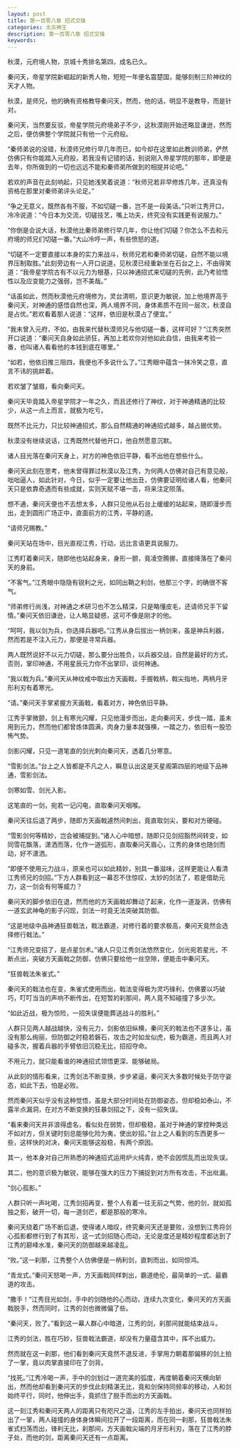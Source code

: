 ```yaml
---
layout: post
title: 第一百零八章 招式交锋
categories: 太古神王
description: 第一百零八章 招式交锋
keywords:
---
```


秋漠，元府境人物，京城十秀排名第四，成名已久。

秦问天，帝星学院新崛起的新秀人物，短短一年便名震楚国，能够刻制三阶神纹的天才人物。

秋漠，是师兄，他的确有资格教导秦问天，然而，他的话，明显不是教导，而是针对。

秦问天，当然要反驳，帝星学院元府境弟子不少，这秋漠刚开始还略显谦逊，然而之后，便仿佛整个学院就只有他一个元府般。

“秦师弟说的没错，秋漠师兄修行早几年而已，如今却在这里如此教训师弟，俨然仿佛只有你能踏入元府般，若我没有记错的话，别说刚入帝星学院的那年，即便是去年，你所做到的一切也远远不能和秦师弟所做到的相提并论吧。”

若欢的声音在此刻响起，只见她浅笑着说道：“秋师兄若非早修炼几年，还真没有资格在那里对秦师弟评头论足。”

“争之无意义，既然各有不服，不如切磋一番，岂不是一段美话。”只听江秀开口，冷冷说道：“今日本为交流，切磋技艺，嘴上功夫，终究没有实践更有说服力。”

“你倒是会说大话，秋漠他比秦师弟修行早几年，你让他们切磋？你怎么不去和元府境的师兄们切磋一番。”大山冷哼一声，有些愤怒的道。

“切磋不一定要直接以本身的实力来战斗，秋师兄若和秦师弟切磋，自然不能以境界压制取胜。”此刻旁边有一人开口说道，见秋漠已经重新坐在石台之上，不由得笑道：“我帝星学院古有不以元力为根基，只以神通招式来切磋的先例，此乃考验悟性以及应变能力之强弱，岂不美哉。”

“话虽如此，然而秋漠他元府境修为，灵台清明，意识更为敏锐，加上他境界高于秦问天，对神通的感悟自然也深，两人境界不同，身体素质不在同一层次，秋漠自是占优。”若欢看着那人说道：“这样，依旧是秋漠占了便宜。”

“我未曾入元府，不如，由我来代替秋漠师兄与他切磋一番，这样可好？”江秀突然开口说道：“秦问天自身如此骄狂，再加上若欢你对他如此自信，由我来考验一番，也叫诸人看看他的本钱到底在哪里。”

“如若，他依旧推三阻四，我便也不多说什么了。”江秀眼中蕴含一抹冷笑之意，直言不讳的挑衅着。

若欢皱了皱眉，看向秦问天。

秦问天毕竟踏入帝星学院才一年之久，而且还修行了神纹，对于神通精通的比较少，从这一点上而言，就极为吃亏。

既然不比元力，只比较神通招式，那么自然精通的神通招式越多，越占据优势。

秋漠没有继续说话，江秀既然代替他开口，他自然愿意沉默。

诸人目光落在秦问天身上，对方的神色依旧平静，看不出他在想些什么。

秦问天此刻在思考，他未曾得罪过秋漠以及江秀，为何两人仿佛对自己有意见般，咄咄逼人，如此针对，今日，似乎一定要让他出丑，仿佛要证明给诸人看，他秦问天只是依靠奇遇而有些成就，实则天赋不堪一击，将来注定陨落。

想不通，秦问天便也不去想太多，人群只见他从石台上缓缓的站起来，随即漫步而出，走到圆形广场正中，直面前方的江秀，平静的道。

“请师兄赐教。”

秦问天站在场中，目光直视江秀，行动，远比言语更具说服力。

江秀盯着秦问天，随即他也站起身来，身形一颤，竟凌空腾挪，直接降落在了秦问天的身前。

“不客气。”江秀眼中隐隐有锐利之光，如同出鞘之利剑，他那三个字，的确很不客气。

“师弟修行尚浅，对神通之术研习也不怎么精深，只是略懂皮毛，还请师兄手下留情。”秦问天依旧谦逊，让人略显疑惑，这可不像是刚才的他。

“呵呵，我以剑为兵，你选择兵器吧。”江秀从身后拔出一柄剑来，虽是神兵利器，然而若是不注入元力，那便是寻常兵器。

两人既然说好不以元力切磋，那么要分出胜负，以兵器交战，自然是最好的方式，否则，掌印神通，不用星辰元力你不出掌印，谈何神通。

“我以戟为兵。”秦问天从神纹戒中取出方天画戟，手握戟柄，戟尖指地，两柄月牙形利刃有着寒光。

“请。”秦问天手掌紧握方天画戟，看着对方，神色依旧平静。

江秀手掌微颤，剑上有寒光闪耀，只见他漫步而出，走向秦问天，步伐一踏，虽未用到元力，然而他们都曾炼体圆满，肉身力量本就强横，一踏之力，依旧有一股恐怖气势。

剑影闪耀，只见一道笔直的剑光刺向秦问天，透着几分寒意。

“雪影剑法。”台上之人皆都是不凡之人，瞬息认出这是天星阁第四层的地级下品神通，雪影剑法。

剑寒如雪、剑光入影。

这笔直的一剑，宛若一记闪电，直取秦问天咽喉。

秦问天往后退了两步，随即方天画戟遽然间刺出，竟直取剑尖，要和对方硬碰。

“雪影剑何等精妙，岂会被捕捉到。”诸人心中暗想，随即只见剑招豁然间转变，如同雪花飘落，潇洒而落，化作一道弧形，直取秦问天眉心，江秀的身体也随剑而动，好不潇洒。

“即便不使用元力战斗，原来也可以如此精妙，别具一番滋味，这样更能让人看清江秀师兄的剑招。”下方人群看到这一幕忍不住惊叹，太妙的剑法了，若是借助元力，这一剑会有何等威力？

秦问天的脚步依旧在退，然而他的方天画戟却舞动了起来，化作一道漩涡，仿佛有一道玄武神龟的影子闪现，剑法一时竟无法突破其防御。

“这是地级中品神通狂兽戟法，戟法霸道，对修行着的要求极高，秦问天竟然会选择修行戟法。”

“江秀师兄变招了，是点星剑术。”诸人只见江秀剑法悠然变化，剑光宛若星光，不断点出，突破方天画戟之防御，仿佛只要给他一丝空隙，便能击中秦问天。

“狂兽戟法朱雀式。”

秦问天的戟法也在变，朱雀式使用而出，戟法变得极为灵巧锋利，仿佛要以巧破巧，叮叮当当的声响不断传出，在短暂的刹那间，两人竟不知碰撞了多少次。

“如此近战，极为惊险，一招失误便能葬送战斗的胜利。”

人群只见两人越战越快，没有元力，剑影依旧纵横，秦问天的戟法也不遑多让，虽没有那么绚丽，但防御之时稳若磐石，攻击之时如龙似虎，极为霸道，而且两人对碰多次，握着兵器的手臂依旧沉稳无比，招招夺命。

不用元力，就只能看谁的神通招式领悟更深、能够破局。

从此刻的情形看来，江秀剑法不断变换，步步紧逼，秦问天大多数时候处于防守姿态，如此下去，怕是必败。

然而秦问天似乎没有这种觉悟，虽是大部分时间处在防御姿态，但却稳如泰山，不露半点漏洞，在对方不断变换的狂暴剑招之下，没有一招失误。

“看来秦问天并非浪得虚名，看似处在弱势，但却极稳，虽对于神通的掌控种类远不如对方，但关键时刻总能够化险为夷，使出妙招。”台上之人看到的东西更多一些，这样快的对决，秦问天能够这般稳，有两个原因。

其一，他本身对自己所熟悉的神通招式运用炉火纯青，绝不会因慌乱而出现失误。

其二，他的意识极为敏锐，能够在强大的压力下捕捉到对方所有攻击，不出纰漏。

“剑心孤影。”

人群只听一声叱喝，江秀剑招再变，整个人有着一往无前之气势，他的剑，就如孤独之影，破开一切，每一道剑芒，都是那般的寒冷。

秦问天绕着广场不断后退，使得诸人暗叹，终究秦问天还是要败，没想到江秀将剑心孤影都修行到了有其形，这一式剑招随心而动，无论是度还是精妙程度都达到了江秀的巅峰水准，秦问天的防御越来越凌乱。

“败。”这一刹那，江秀整个人仿佛便是一柄利剑，直刺而出，如同惊鸿。

“青龙式。”秦问天怒喝一声，方天画戟同样刺出，霸道绝伦，最简单的一式、最霸道的攻击。

“撒手！”江秀目光如剑，手中的剑随他的心而动，连续九次变化，秦问天的方天画戟脱手，然而同时，江秀的剑也微微偏了些。

“秦问天，败了。”看到这一幕人群心中暗道，江秀的剑，刹那间就能结束战斗。

江秀的剑法，胜在巧妙，狂兽戟法霸道，却没有力量蕴含其中，挥不出威力。

然而就在这一刹那，他们看到秦问天竟然不退反进，手掌用力朝着那偏移的剑上拍了一掌，竟以肉掌直接印在了剑背。

“找死。”江秀冷喝一声，手中的剑划过一道完美的弧度，再度朝着秦问天横向斩出，然而他却看到秦问天的步伐此刻精湛无比，竟和剑保持同频率的移动，人和剑始终平行，同时，他伸出手，竟抓住了脱手而出的方天画戟。

这一刻江秀和秦问天两人的距离只有咫尺之遥，江秀的左手拍出，秦问天也同样拍出了一掌，两人碰撞的身体身体瞬间拉开了一段距离，而在同一刹那，狂兽戟法朱雀式扫荡而出，锋利无比，刹那间，方天画戟尖端的月牙形利刃，落在了江秀的脖子处，而他的剑，距离秦问天还有一点距离。
